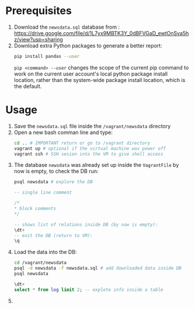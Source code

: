 # Prerequisites
1. Download the `newsdata.sql` database from : https://drive.google.com/file/d/1L7yx9MBTK3Y_0dBFVGaD_ewtOnSva5hz/view?usp=sharing
2. Download extra Python packages to generate a better report:
    ```bash
    pip install pandas --user
    ```
    `pip <command> --user` changes the scope of the current pip command to work on the current user account's local python package install location, rather than the system-wide package install location, which is the default.

# Usage

1. Save the `newsdata.sql` file inside the `/vagrant/newsdata` directory
2. Open a new bash comman line and type:
    ```bash
    cd .. # IMPORTANT return or go to /vagrant directory
    vagrant up # optional if the virtual machine was power off
    vagrant ssh # SSH sesion into the VM to give shell access
    ```
3. The database `newsdata` was already set up inside the `VagrantFile` by now is empty, to check the DB run:
    ```bash
    psql newsdata # explore the DB
    ```
    ```sql 
    -- single line comment
    
    /*
    * block comments
    */

    -- shows list of relations inside DB (by now is empty):
    \dt+
    -- exit the DB (return to VM):
    \q
    ``` 
4. Load the data into the DB:
    ```bash
    cd /vagrant/newsdata
    psql -d newsdata -f newsdata.sql # add downloaded data inside DB
    psql newsdata
    ```
    ```sql
    \dt+ 
    select * from log limit 2; -- explote info inside a table
    ```
5. 
